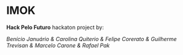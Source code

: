 # IMOK
**Hack Pelo Futuro** hackaton project by:

*Benício Januário &
Carolina Quiterio &
Felipe Corerato &
Guilherme Trevisan &
Marcelo Carone &
Rafael Pak*
